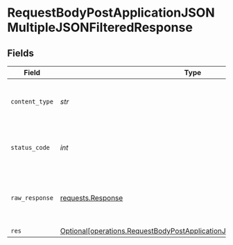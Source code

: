 # RequestBodyPostApplicationJSONMultipleJSONFilteredResponse


## Fields

| Field                                                                                                                                                          | Type                                                                                                                                                           | Required                                                                                                                                                       | Description                                                                                                                                                    |
| -------------------------------------------------------------------------------------------------------------------------------------------------------------- | -------------------------------------------------------------------------------------------------------------------------------------------------------------- | -------------------------------------------------------------------------------------------------------------------------------------------------------------- | -------------------------------------------------------------------------------------------------------------------------------------------------------------- |
| `content_type`                                                                                                                                                 | *str*                                                                                                                                                          | :heavy_check_mark:                                                                                                                                             | HTTP response content type for this operation                                                                                                                  |
| `status_code`                                                                                                                                                  | *int*                                                                                                                                                          | :heavy_check_mark:                                                                                                                                             | HTTP response status code for this operation                                                                                                                   |
| `raw_response`                                                                                                                                                 | [requests.Response](https://requests.readthedocs.io/en/latest/api/#requests.Response)                                                                          | :heavy_minus_sign:                                                                                                                                             | Raw HTTP response; suitable for custom response parsing                                                                                                        |
| `res`                                                                                                                                                          | [Optional[operations.RequestBodyPostApplicationJSONMultipleJSONFilteredRes]](../../models/operations/requestbodypostapplicationjsonmultiplejsonfilteredres.md) | :heavy_minus_sign:                                                                                                                                             | OK                                                                                                                                                             |
